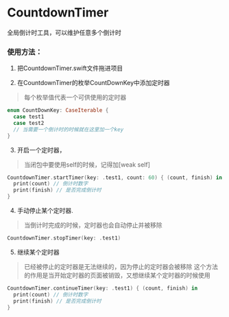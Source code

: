 # CountdownTimer

全局倒计时工具，可以维护任意多个倒计时

### 使用方法：

1. 把CountdownTimer.swift文件拖进项目

2. 在CountdownTimer的枚举CountDownKey中添加定时器
> 每个枚举值代表一个可供使用的定时器
```swift
enum CountDownKey: CaseIterable {
  case test1
  case test2
  // 当需要一个倒计时的时候就在这里加一个key
}

```

3. 开启一个定时器，
> 当闭包中要使用self的时候，记得加[weak self]
```swift
CountdownTimer.startTimer(key: .test1, count: 60) { (count, finish) in
  print(count) // 倒计时数字
  print(finish) // 是否完成倒计时
}
```

4. 手动停止某个定时器. 
> 当倒计时完成的时候，定时器也会自动停止并被移除
```swift
CountdownTimer.stopTimer(key: .test1)
```

5. 继续某个定时器
> 已经被停止的定时器是无法继续的，因为停止的定时器会被移除
> 这个方法的作用是当开始定时器的页面被销毁，又想继续某个定时器的时候使用
```swift
CountdownTimer.continueTimer(key: .test1) { (count, finish) in
  print(count) // 倒计时数字
  print(finish) // 是否完成倒计时
}
```
